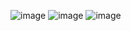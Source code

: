 ![image](https://github.com/BurntOutBlunt/Web/assets/109072330/82158353-4156-422c-8d48-dd14e04f84b9)
![image](https://github.com/BurntOutBlunt/Web/assets/109072330/eb0ce0bc-1712-4743-aea3-f77d59c5f609)
![image](https://github.com/BurntOutBlunt/Web/assets/109072330/10483785-19f3-4290-bab7-d432245678cf)
